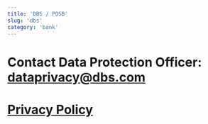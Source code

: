 ```yaml
---
title: 'DBS / POSB'
slug: 'dbs'
category: 'bank'
---
```


# Contact Data Protection Officer: dataprivacy@dbs.com

# [Privacy Policy](https://www.dbs.com/privacy/policy/default.page)